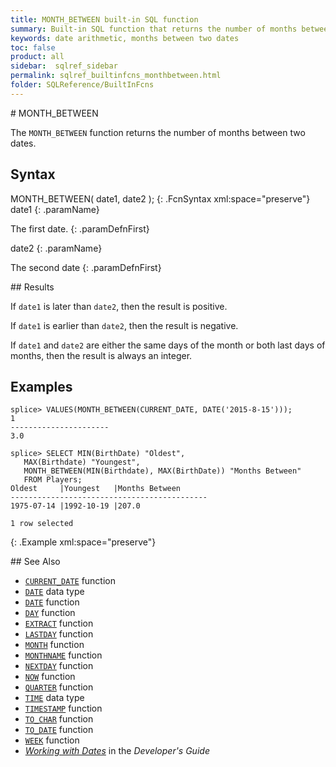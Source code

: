 ```yaml
---
title: MONTH_BETWEEN built-in SQL function
summary: Built-in SQL function that returns the number of months between two dates
keywords: date arithmetic, months between two dates
toc: false
product: all
sidebar:  sqlref_sidebar
permalink: sqlref_builtinfcns_monthbetween.html
folder: SQLReference/BuiltInFcns
---
```

<section>
<div class="TopicContent" data-swiftype-index="true" markdown="1">
# MONTH_BETWEEN

The `MONTH_BETWEEN` function returns the number of months between two
dates.

## Syntax

<div class="fcnWrapperWide" markdown="1">
    MONTH_BETWEEN( date1, date2 );
{: .FcnSyntax xml:space="preserve"}

</div>
<div class="paramList" markdown="1">
date1
{: .paramName}

The first date.
{: .paramDefnFirst}

date2
{: .paramName}

The second date
{: .paramDefnFirst}

</div>
## Results

If `date1` is later than `date2`, then the result is positive.

If `date1` is earlier than `date2`, then the result is negative.

If `date1` and `date2` are either the same days of the month or both
last days of months, then the result is always an integer.

## Examples

<div class="preWrapperWide" markdown="1">
    
    splice> VALUES(MONTH_BETWEEN(CURRENT_DATE, DATE('2015-8-15')));
    1
    ----------------------
    3.0
    
    splice> SELECT MIN(BirthDate) "Oldest",
       MAX(Birthdate) "Youngest",
       MONTH_BETWEEN(MIN(Birthdate), MAX(BirthDate)) "Months Between"
       FROM Players;
    Oldest     |Youngest   |Months Between
    --------------------------------------------
    1975-07-14 |1992-10-19 |207.0
    
    1 row selected
{: .Example xml:space="preserve"}

</div>
## See Also

* [`CURRENT_DATE`](sqlref_builtinfcns_currentdate.html) function
* [`DATE`](sqlref_builtinfcns_date.html) data type
* [`DATE`](sqlref_builtinfcns_date.html) function
* [`DAY`](sqlref_builtinfcns_day.html) function
* [`EXTRACT`](sqlref_builtinfcns_extract.html) function
* [`LASTDAY`](sqlref_builtinfcns_day.html) function
* [`MONTH`](sqlref_builtinfcns_month.html) function
* [`MONTHNAME`](sqlref_builtinfcns_monthname.html) function
* [`NEXTDAY`](sqlref_builtinfcns_day.html) function
* [`NOW`](sqlref_builtinfcns_now.html) function
* [`QUARTER`](sqlref_builtinfcns_quarter.html) function
* [`TIME`](sqlref_builtinfcns_time.html) data type
* [`TIMESTAMP`](sqlref_builtinfcns_timestamp.html) function
* [`TO_CHAR`](sqlref_builtinfcns_char.html) function
* [`TO_DATE`](sqlref_builtinfcns_date.html) function
* [`WEEK`](sqlref_builtinfcns_week.html) function
* *[Working with Dates](developers_fundamentals_dates.html)* in the
  *Developer's Guide*

</div>
</section>

